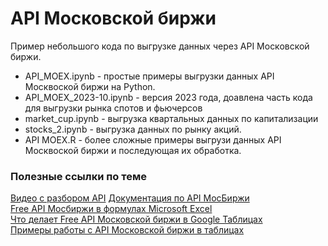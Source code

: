 # API Московской биржи
Пример небольшого кода по выгрузке данных через API Московской биржи.  
- API_MOEX.ipynb - простые примеры выгрузки данных API Москвоской биржи на Python.  
- API_MOEX_2023-10.ipynb - версия 2023 года, доавлена часть кода для выгрузки рынка спотов и фьючерсов  
- market_cup.ipynb - выгрузка квартальных данных по капитализации  
- stocks_2.ipynb - выгрузка данных по рынку акций.  
- API MOEX.R - более сложные примеры выгрузи данных API Москвоской биржи и последующая их обработка.  

### Полезные ссылки по теме
[Видео с разбором API](https://youtu.be/i39BM-dtd3c?si=93RRc-2SuUXeaF-d)
[Документация по API МосБиржи](https://www.moex.com/a2193)  
[Free API Мосбиржи в формулах Microsoft Excel](https://habr.com/ru/post/498268/)  
[Что делает Free API Московской биржи в Google Таблицах](https://habr.com/ru/post/486716/)  
[Примеры работы с API Московской биржи в таблицах](https://drive.google.com/file/d/1SRFExTs42traUQKEHJXNYei4QtmuLhAf/view)  
